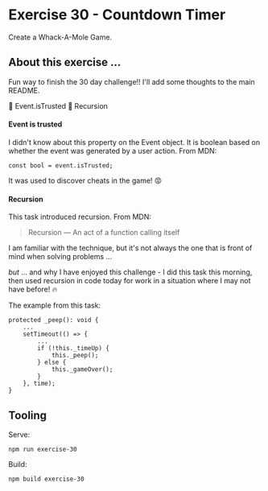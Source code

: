 # Exercise 30 - Countdown Timer

Create a Whack-A-Mole Game.

## About this exercise ...

Fun way to finish the 30 day challenge!! I'll add some thoughts to the main
README.

:gem: Event.isTrusted
:gem: Recursion

#### Event is trusted

I didn't know about this property on the Event object. It is boolean based on whether the event was generated by a user action. From MDN:

```
const bool = event.isTrusted;
```

It was used to discover cheats in the game! :rage:


#### Recursion

This task introduced recursion. From MDN:

> Recursion — An act of a function calling itself

I am familiar with the technique, but it's not always the one that is front of mind when solving problems ...

*but* ... and why I have enjoyed this challenge - I did this task this morning, then used recursion in code today for work in a situation where I may not have before! :fire:

The example from this task:

```
protected _peep(): void {
	...
	setTimeout(() => {
		...
		if (!this._timeUp) {
			this._peep();
		} else {
			this._gameOver();
		}
	}, time);
}
```

## Tooling

Serve:

`npm run exercise-30`

Build:

`npm build exercise-30`
